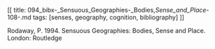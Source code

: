 [[
title: 094_bibx-_Sensuous_Geographies-_Bodies,_Sense_and_Place_-108-.md
tags: [senses, geography, cognition, bibliography]
]]

Rodaway, P. 1994. Sensuous Geographies: Bodies, Sense and Place. London:
Routledge
